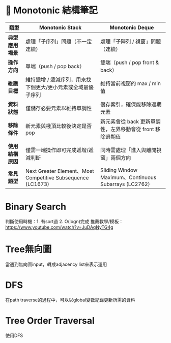 

# 🧠 Monotonic 結構筆記

| 類型         | Monotonic Stack                                            | Monotonic Deque                                      |
| ---------- | ---------------------------------------------------------- | ---------------------------------------------------- |
| **典型應用場景** | 處理「子序列」問題（不一定連續）                                           | 處理「子陣列 / 視窗」問題（連續）                                   |
| **操作方向**   | 單端（push / pop back）                                        | 雙端（push / pop front & back）                          |
| **維護目標**   | 維持遞增 / 遞減序列，用來找下個更大/更小元素或全域最優子序列                           | 維持當前視窗的 max / min 值                                  |
| **資料狀態**   | 僅儲存必要元素以維持單調性                                              | 儲存索引，確保能移除過期元素                                       |
| **移除條件**   | 新元素與棧頂比較後決定是否 pop                                          | 新元素會從 back 更新單調性，左界移動會從 front 移除過期值                  |
| **使用結構原因** | 僅需一端操作即可完成遞增/遞減判斷                                          | 同時需處理「進入與離開視窗」兩個方向                                   |
| **常見題型**   | Next Greater Element、Most Competitive Subsequence (LC1673) | Sliding Window Maximum、Continuous Subarrays (LC2762) |


# Binary Search
判斷使用時機：1. 有sort過 2. O(logn)完成
推薦教學/模板：https://www.youtube.com/watch?v=JuDAqNyTG4g

# Tree無向圖
當遇到無向圖input，轉成adjacency list來表示運用

# DFS
在path traverse的過程中，可以以global變數紀錄更新所需的資料

# Tree Order Traversal
使用DFS
